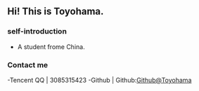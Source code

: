 ## Hi! This is Toyohama.
 
### self-introduction
- A student frome China. 

### Contact me 
-Tencent QQ | 3085315423
-Github | Github:[Github@Toyohama](https://github.com/Sackcloth-tan)
